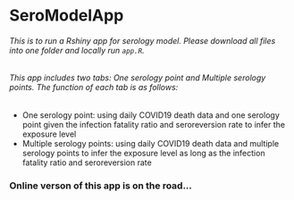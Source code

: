 # SeroModelApp
###### This is to run a Rshiny app for serology model. Please download all files into one folder and locally run `app.R`.
###### This app includes two tabs: One serology point and Multiple serology points. The function of each tab is as follows:
* One serology point: using daily COVID19 death data and one serology point given the infection fatality ratio and seroreversion rate to infer the exposure level
* Multiple serology points: using daily COVID19 death data and multiple serology points to infer the exposure level as long as the infection fatality ratio and seroreversion rate
### **Online verson of this app is on the road...**
